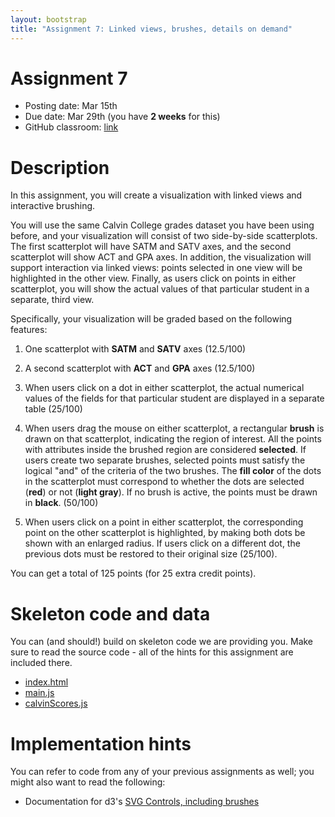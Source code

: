 ```yaml
---
layout: bootstrap
title: "Assignment 7: Linked views, brushes, details on demand"
---
```


# Assignment 7

- Posting date: Mar 15th
- Due date: Mar 29th (you have **2 weeks** for this)
- GitHub classroom: [link](https://classroom.github.com/a/8wdo5LWM)

# Description

In this assignment, you will create a visualization with linked views
and interactive brushing.

You will use the same Calvin College grades dataset you have been
using before, and your visualization will consist of two side-by-side
scatterplots. The first scatterplot will have SATM and SATV axes, and the
second scatterplot will show ACT and GPA axes. In addition, the
visualization will support interaction via linked views: points
selected in one view will be highlighted in the other view. Finally,
as users click on points in either scatterplot, you will show the
actual values of that particular student in a separate, third view.

Specifically, your visualization will be graded based on the following
features:

1. One scatterplot with **SATM** and **SATV** axes (12.5/100)

2. A second scatterplot with **ACT** and **GPA** axes (12.5/100)

3. When users click on a dot in either scatterplot, the
actual numerical values of the fields for that particular student are
displayed in a separate table (25/100)

4. When users drag the mouse on either scatterplot, a rectangular
**brush** is drawn on that scatterplot, indicating the region of
interest. All the points with attributes inside the brushed region are
considered **selected**. If users create two separate brushes,
selected points must satisfy the logical "and" of the criteria of the
two brushes. The **fill color** of the dots in the scatterplot must
correspond to whether the dots are selected (**red**) or not (**light
gray**). If no brush is active, the points must be drawn in **black**. (50/100)

5. When users click on a point in either scatterplot, the
corresponding point on the other scatterplot is highlighted, by making
both dots be shown with an enlarged radius. If users click on a
different dot, the previous dots must be restored to their original size (25/100).

You can get a total of 125 points (for 25 extra credit points).

# Skeleton code and data

You can (and should!) build on skeleton code we are providing
you. Make sure to read the source code - all of the hints for this
assignment are included there.

- [index.html](assignment_7/index.html)
- [main.js](assignment_7/main.js)
- [calvinScores.js](assignment_7/calvinScores.js)

# Implementation hints

You can refer to code from any of your previous assignments as well;
you might also want to read the following:

- Documentation for d3's
  [SVG Controls, including brushes](https://github.com/mbostock/d3/wiki/SVG-Controls)

